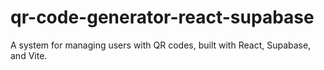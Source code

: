 # qr-code-generator-react-supabase
A system for managing users with QR codes, built with React, Supabase, and Vite.
